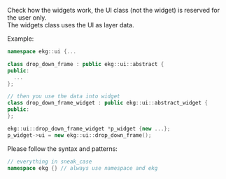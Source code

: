 Check how the widgets work, the UI class (not the widget) is reserved for the user only.  
The widgets class uses the UI as layer data.

Example:
```cpp
namespace ekg::ui {...

class drop_down_frame : public ekg::ui::abstract {
public:
  ...
};

// then you use the data into widget
class drop_down_frame_widget : public ekg::ui::abstract_widget {
public:
};

ekg::ui::drop_down_frame_widget *p_widget {new ...};
p_widget->ui = new ekg::ui::drop_down_frame();
```

Please follow the syntax and patterns:
```cpp
// everything in sneak_case
namespace ekg {} // always use namespace and ekg
```
